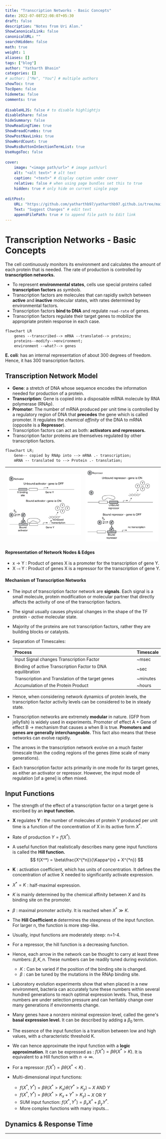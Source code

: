 ```yaml
---
title: "Transcription Networks - Basic Concepts"
date: 2022-07-08T22:08:07+05:30
draft: false
description: "Notes from Uri Alon."
ShowCanonicalLink: false
canonicalURL: ""
searchHidden: false
math: true
weight: 1
aliases: []
tags: ["blog"]
author: "Yatharth Bhasin"
categories: []
# author: ["Me", "You"] # multiple authors
showToc: true
TocOpen: false
hidemeta: false
comments: true

disableHLJS: false # to disable highlightjs
disableShare: false
hideSummary: false
ShowReadingTime: true
ShowBreadCrumbs: true
ShowPostNavLinks: true
ShowWordCount: true
ShowRssButtonInSectionTermList: true
UseHugoToc: false

cover:
    image: "<image path/url>" # image path/url
    alt: "<alt text>" # alt text
    caption: "<text>" # display caption under cover
    relative: false # when using page bundles set this to true
    hidden: true # only hide on current single page

editPost:
    URL: "https://github.com/yatharthb97/yatharthb97.github.io/tree/main/content/"
    Text: "Suggest Changes" # edit text
    appendFilePath: true # to append file path to Edit link
---
```


# Transcription Networks - Basic Concepts

The cell continuously monitors its environment and calculates the amount of each protein that is needed. The rate of production is controlled by **transcription networks.**

* To represent **environmental states**, cells use special proteins called **transcription factors** as *symbols*.
* Transcription factors are molecules that can rapidly switch between **active** and **inactive** molecular states, with rates determined by environmental factors.
* Transcription factors **bind to DNA** and regulate `read-rate` of genes.
* Transcription factors regulate their target genes to mobilize the appropriate protein response in each case.

```mermaid
flowchart LR
	genes --transcribed--> mRNA --translated--> proteins;
    proteins--modify-->environment;
	environment --what?--> genes
```
**E. coli**: has an internal representation of about 300 degrees of freedom. Hence, it has 300 transcription factors.

## Transcription Network Model

* **Gene**: a stretch of DNA whose sequence encodes the information needed for production of a protein.
* **Transcription**: Gene is copied into a disposable mRNA molecule by RNA polymerase (RNAp).
* **Promoter**: The number of mRNA produced per unit time is controlled by a regulatory region of DNA that **precedes** the gene which is called promoter. It regulates the *chemical affinity* of the DNA to mRNA (opposite is a **Repressor**).
* Transcription factors can act as both: **activators and repressors.**
* Transcription factor proteins are themselves regulated by other transcription factors.



```mermaid
flowchart LR;
	Gene-- copied by RNAp into --> mRNA .- transcription;
	mRNA -- translated to --> Protein .- translation;
```

| ![](/images/articles/systembio/dig1.png) | ![](/images/articles/systembio/dig2.png) |
| ---------------------------------------- | ---------------------------------------- |

#### Representation of Network Nodes & Edges

* x → Y : Product of genes X is a promoter for the transcription of gene Y. 
* X ⟞ Y : Product of genes X is a repressor for the transcription of gene Y.

#### Mechanism of Transcription Networks

* The input of transcription factor network are **signals**. Each signal is a small molecule, protein modification or molecular partner that directly affects the activity of one of the transcription factors.

* The signal usually causes physical changes in the shape of the TF protein - *active* molecular state.

* Majority of the proteins are not transcription factors, rather they are building blocks or catalysts.

* Separation of Timescales:

  | Process                                                     | Timescale |
  | ----------------------------------------------------------- | --------- |
  | Input Signal changes Transcription Factor                   | ~msec     |
  | Binding of active Transcription Factor to DNA equilibration | ~sec      |
  | Transcription and Translation of the target genes           | ~minutes  |
  | Accumulation of the Protein Product                         | ~hours    |

* Hence, when considering network dynamics of protein levels, the transcription factor activity levels can be considered to be in steady state.

* Transcription networks are extremely **modular** in nature. (GFP from jellyfish) is widely used in experiments. Promoter of effect A + Gene of effect B → mechanism that causes a when B is true. **Promoters and genes are generally interchangeable.** This fact also means that these networks can evolve rapidly.

* The arrows in the transcription network evolve on a much faster timescale than the coding regions of the genes (time scale of many generations).

* Each transcription factor acts primarily in one mode for its target genes, as either an activator or repressor. However, the input mode of regulation [of a gene] is often mixed.

## Input Functions

* The strength of the effect of a transcription factor on a target gene is escribed by an **input function.**

* **X** regulates **Y** : the number of molecules of protein Y produced per unit time is a function of the concentration of X in its active form $X^{*}$.

* Rate of production $Y = f(X^*)$.

* A useful function that realistically describes many gene input functions is called the **Hill function.**
  $$
  f(X^*) = \beta\frac{X^{*n}}{\Kappa^{n} + X^{*n}}
  $$

* **K** : activation coefficient, which has units of concentration. It defines the concentration of active X needed to significantly activate expression.

* $X^* = K$ : half-maximal expression.

* $K$ is mainly determined by the chemical affinity between $X$ and its binding site on the promoter.  

* $\beta$ : maximal promoter activity. It is reached when $X^* \gg K$.

* The **Hill Coefficient $n$** determines the steepness of the input function. For larger n, the function is more step-like.

* Usually, input functions are moderately steep: n=1-4.

* For a repressor, the hill function is a decreasing function.

* Hence, each arrow in the network can be thought to carry at least three numbers: $\beta, K, n$. These numbers can be readily tuned during evolution.

  * $K$ : Can be varied if the position of the binding site is changed.
  * $\beta$ : can be tuned by the mutations in the RNAp binding site.

* Laboratory evolution experiments show that when placed in a new environment, bacteria can accurately tune these numbers within several hundred generations to reach optimal expression levels. Thus, these numbers are under selection pressure and can heritably change over many generations if environments change.

* Many genes have a nonzero minimal expression level, called the gene's **basal expression level.** It can be described by adding a $\beta_0$ term.

* The essence of the input function is a transition between low and high values, with a characteristic threshold K.

* We can hence approximate the input function with a **logic approximation**. It can be expressed as :  $f(X^*) = \beta\theta(X^{*} > K)$. It is equivalent to a Hill function with $n \rightarrow \infty$.

* For a repressor: $f(X^*) = \beta\theta(X^{*} < K)$ .

* Multi-dimensional input functions:

  * $f(X^*, Y^*) = \beta\theta(X^* > K_x)\theta(Y^* > K_y)$  ~ $X$ AND $Y$
  * $f(X^*, Y^*) = \beta\theta(X^* > K_x + Y^* > K_y)$  ~ $X$ OR $Y$
  * SUM input function: $f(X^*, Y^*) = \beta_xX^* + \beta_yY^*$.
  * More complex functions with many inputs...

## Dynamics & Response Time



---
